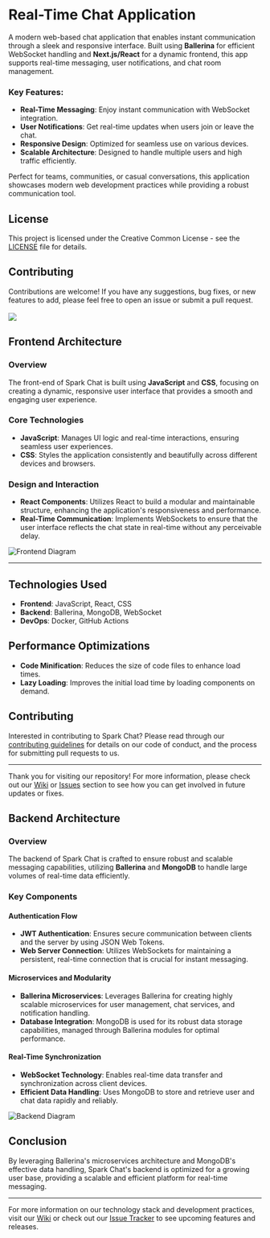 # Real-Time Chat Application

A modern web-based chat application that enables instant communication through a sleek and responsive interface. Built using **Ballerina** for efficient WebSocket handling and **Next.js/React** for a dynamic frontend, this app supports real-time messaging, user notifications, and chat room management.

### Key Features:
- **Real-Time Messaging**: Enjoy instant communication with WebSocket integration.
- **User Notifications**: Get real-time updates when users join or leave the chat.
- **Responsive Design**: Optimized for seamless use on various devices.
- **Scalable Architecture**: Designed to handle multiple users and high traffic efficiently.

Perfect for teams, communities, or casual conversations, this application showcases modern web development practices while providing a robust communication tool.

## License

This project is licensed under the Creative Common License - see the [LICENSE](LICENSE) file for details.

## Contributing

Contributions are welcome! If you have any suggestions, bug fixes, or new features to add, please feel free to open an issue or submit a pull request.
</br></br>
<a href="https://github.com/DulajHansana/iwb083-code-alphaz/graphs/contributors">
  <img src="https://contrib.rocks/image?repo=DulajHansana/iwb083-code-alphaz" />
</a>



## Frontend Architecture

### Overview

The front-end of Spark Chat is built using **JavaScript** and **CSS**, focusing on creating a dynamic, responsive user interface that provides a smooth and engaging user experience.

### Core Technologies

- **JavaScript**: Manages UI logic and real-time interactions, ensuring seamless user experiences.
- **CSS**: Styles the application consistently and beautifully across different devices and browsers.

### Design and Interaction

- **React Components**: Utilizes React to build a modular and maintainable structure, enhancing the application's responsiveness and performance.
- **Real-Time Communication**: Implements WebSockets to ensure that the user interface reflects the chat state in real-time without any perceivable delay.

![Frontend Diagram](path_to_your_frontend_diagram_here)

---

## Technologies Used

- **Frontend**: JavaScript, React, CSS
- **Backend**: Ballerina, MongoDB, WebSocket
- **DevOps**: Docker, GitHub Actions

## Performance Optimizations

- **Code Minification**: Reduces the size of code files to enhance load times.
- **Lazy Loading**: Improves the initial load time by loading components on demand.

## Contributing

Interested in contributing to Spark Chat? Please read through our [contributing guidelines](#) for details on our code of conduct, and the process for submitting pull requests to us.

---

Thank you for visiting our repository! For more information, please check out our [Wiki](#) or [Issues](#) section to see how you can get involved in future updates or fixes.


## Backend Architecture

### Overview

The backend of Spark Chat is crafted to ensure robust and scalable messaging capabilities, utilizing **Ballerina** and **MongoDB** to handle large volumes of real-time data efficiently.

### Key Components

#### Authentication Flow

- **JWT Authentication**: Ensures secure communication between clients and the server by using JSON Web Tokens.
- **Web Server Connection**: Utilizes WebSockets for maintaining a persistent, real-time connection that is crucial for instant messaging.

#### Microservices and Modularity

- **Ballerina Microservices**: Leverages Ballerina for creating highly scalable microservices for user management, chat services, and notification handling.
- **Database Integration**: MongoDB is used for its robust data storage capabilities, managed through Ballerina modules for optimal performance.

#### Real-Time Synchronization

- **WebSocket Technology**: Enables real-time data transfer and synchronization across client devices.
- **Efficient Data Handling**: Uses MongoDB to store and retrieve user and chat data rapidly and reliably.

![Backend Diagram](path_to_your_backend_diagram_here)


## Conclusion

By leveraging Ballerina's microservices architecture and MongoDB's effective data handling, Spark Chat's backend is optimized for a growing user base, providing a scalable and efficient platform for real-time messaging.

---

For more information on our technology stack and development practices, visit our [Wiki](#) or check out our [Issue Tracker](#) to see upcoming features and releases.

